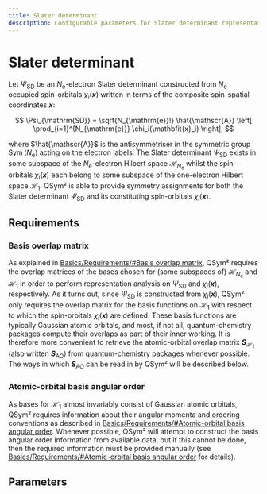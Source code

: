 ```yaml
---
title: Slater determinant
description: Configurable parameters for Slater determinant representation analysis
---
```


# Slater determinant

Let $\Psi_{\mathrm{SD}}$ be an $N_{\mathrm{e}}$-electron Slater determinant constructed from $N_{\mathrm{e}}$ occupied spin-orbitals $\chi_i(\mathbfit{x})$ written in terms of the composite spin-spatial coordinates $\mathbfit{x}$:

$$
    \Psi_{\mathrm{SD}} =
        \sqrt{N_{\mathrm{e}}!} \hat{\mathscr{A}}
        \left[ \prod_{i=1}^{N_{\mathrm{e}}} \chi_i(\mathbfit{x}_i) \right],
$$

where $\hat{\mathscr{A}}$ is the antisymmetriser in the symmetric group $\operatorname{Sym}(N_{\mathrm{e}})$ acting on the electron labels.
The Slater determinant $\Psi_{\mathrm{SD}}$ exists in some subspace of the $N_{\mathrm{e}}$-electron Hilbert space $\mathcal{H}_{N_{\mathrm{e}}}$ whilst the spin-orbitals $\chi_i(\mathbfit{x})$ each belong to some subspace of the one-electron Hilbert space $\mathcal{H}_{1}$.
QSym² is able to provide symmetry assignments for both the Slater determinant $\Psi_{\mathrm{SD}}$ and its constituting spin-orbitals $\chi_i(\mathbfit{x})$.


## Requirements

### Basis overlap matrix

As explained in [Basics/Requirements/#Basis overlap matrix](basics.md/#basis-overlap-matrix), QSym² requires the overlap matrices of the bases chosen for (some subspaces of) $\mathcal{H}_{N_{\mathrm{e}}}$ and $\mathcal{H}_{1}$ in order to perform representation analysis on $\Psi_{\mathrm{SD}}$ and $\chi_i(\mathbfit{x})$, respectively.
As it turns out, since $\Psi_{\mathrm{SD}}$ is constructed from $\chi_i(\mathbfit{x})$, QSym² only requires the overlap matrix for the basis functions on $\mathcal{H}_{1}$ with respect to which the spin-orbitals $\chi_i(\mathbfit{x})$ are defined.
These basis functions are typically Gaussian atomic orbitals, and most, if not all, quantum-chemistry packages compute their overlaps as part of their inner working.
It is therefore more convenient to retrieve the atomic-orbital overlap matrix $\mathbfit{S}_{\mathcal{H}_{1}}$ (also written $\mathbfit{S}_{\mathrm{AO}}$) from quantum-chemistry packages whenever possible.
The ways in which $\mathbfit{S}_{\mathrm{AO}}$ can be read in by QSym² will be described below.

### Atomic-orbital basis angular order

As bases for $\mathcal{H}_{1}$ almost invariably consist of Gaussian atomic orbitals, QSym² requires information about their angular momenta and ordering conventions as described in [Basics/Requirements/#Atomic-orbital basis angular order](basics.md/#atomic-orbital-basis-angular-order).
Whenever possible, QSym² will attempt to construct the basis angular order information from available data, but if this cannot be done, then the required information must be provided manually (see [Basics/Requirements/#Atomic-orbital basis angular order](basics.md/#atomic-orbital-basis-angular-order) for details).


## Parameters
